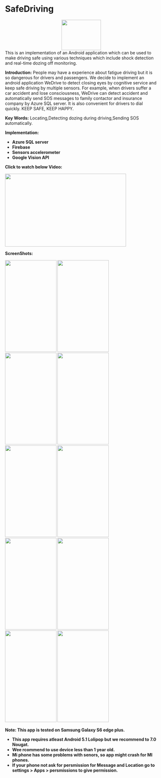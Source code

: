 # SafeDriving

<center><img src="https://github.com/thakkarj/SafeDrive/blob/master/Screenshots/wedrive.png" width="130" height="100"></center>This is an implementation of an Android application which can be used to make driving safe using various techniques which include shock detection and real-time dozing off monitoring.

<B>Introduction:</B>
People may have a experience about fatigue driving but it is so dangerous for drivers and passengers. We decide to implement an android application WeDrive to detect closing eyes by cognitive service and keep safe driving by multiple sensors. For example, when drivers suffer a car accident and lose consciousness, WeDrive can detect accident and automatically send SOS messages to family contactor and insurance company by Azure SQL server. It is also convenient for drivers to dial quickly. KEEP SAFE, KEEP HAPPY.

<B>Key Words:</B>
Locating,Detecting dozing during driving,Sending SOS automatically.

<B>Implementation:<B>
<ul>
 <li>Azure SQL server</li>
 <li>Firebase</li>
 <li>Sensors accelerometer</li>
 <li>Google Vision API</li>
</ul>

<B>Click to watch below Video:</B>

[<img src="https://github.com/thakkarj/SafeDrive/blob/master/Screenshots/Screen%20Shot%202017-10-09%20at%203.42.26%20am.png" width="400" height="240">](https://youtu.be/w6hoLfU3DRM)

<B>ScreenShots:</B>

<img src="https://github.com/thakkarj/SafeDrive/blob/master/Screenshots/1.png" width="170" height="302">
<img src="https://github.com/thakkarj/SafeDrive/blob/master/Screenshots/2.png" width="170" height="302">
<img src="https://github.com/thakkarj/SafeDrive/blob/master/Screenshots/3.png" width="170" height="302">
<img src="https://github.com/thakkarj/SafeDrive/blob/master/Screenshots/4.png" width="170" height="302">
<img src="https://github.com/thakkarj/SafeDrive/blob/master/Screenshots/5.png" width="170" height="302">
<img src="https://github.com/thakkarj/SafeDrive/blob/master/Screenshots/s.png" width="170" height="302">
<img src="https://github.com/thakkarj/SafeDrive/blob/master/Screenshots/6.png" width="170" height="302">
<img src="https://github.com/thakkarj/SafeDrive/blob/master/Screenshots/7.png" width="170" height="302">
<img src="https://github.com/thakkarj/SafeDrive/blob/master/Screenshots/8.png" width="170" height="302">
<img src="https://github.com/thakkarj/SafeDrive/blob/master/Screenshots/9.png" width="170" height="302">


<B>Note: This app is tested on Samsung Galaxy S6 edge plus.</B>

<ul>
 <li>This app requires atleast Android 5.1 Lolipop but we recommend to 7.0 Nougat.</li>
 <li>Wee rcommend to use device less than 1 year old.</li>
 <li>Mi phone has some problems with senors, so app might crash for MI phones.</li>
 <li>If your phone not ask for persmission for Message and Location go to settings > Apps > persmissions to give permission.</li>
</ul>
